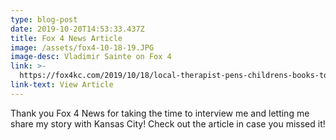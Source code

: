 ```yaml
---
type: blog-post
date: 2019-10-20T14:53:33.437Z
title: Fox 4 News Article
image: /assets/fox4-10-18-19.JPG
image-desc: Vladimir Sainte on Fox 4
link: >-
  https://fox4kc.com/2019/10/18/local-therapist-pens-childrens-books-to-give-african-american-kids-confidence-hope/?fbclid=IwAR1b5axCqUg-9k6mreFTmYdtcPOkfPxKkJvqHkYhed8fhQBbQAFy8X9LhOA
link-text: View Article
---
```

Thank you Fox 4 News for taking the time to interview me and letting me share my story with Kansas City! Check out the article in case you missed it!
